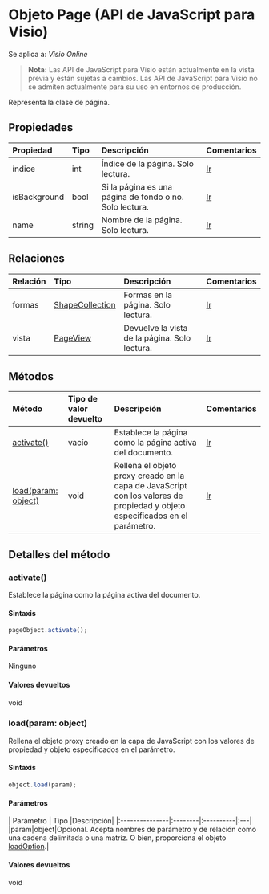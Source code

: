 # <a name="page-object-javascript-api-for-visio"></a>Objeto Page (API de JavaScript para Visio)

Se aplica a: _Visio Online_
>**Nota:** Las API de JavaScript para Visio están actualmente en la vista previa y están sujetas a cambios. Las API de JavaScript para Visio no se admiten actualmente para su uso en entornos de producción.

Representa la clase de página.

## <a name="properties"></a>Propiedades

| Propiedad     | Tipo   |Descripción| Comentarios|
|:---------------|:--------|:----------|:---|
|índice|int|Índice de la página. Solo lectura.|[Ir](https://github.com/OfficeDev/office-js-docs/issues/new?title=Visio-page-index)|
|isBackground|bool|Si la página es una página de fondo o no. Solo lectura.|[Ir](https://github.com/OfficeDev/office-js-docs/issues/new?title=Visio-page-isBackground)|
|name|string|Nombre de la página. Solo lectura.|[Ir](https://github.com/OfficeDev/office-js-docs/issues/new?title=Visio-page-name)|

## <a name="relationships"></a>Relaciones
| Relación | Tipo   |Descripción| Comentarios|
|:---------------|:--------|:----------|:---|
|formas|[ShapeCollection](shapecollection.md)|Formas en la página. Solo lectura.|[Ir](https://github.com/OfficeDev/office-js-docs/issues/new?title=Visio-page-shapes)|
|vista|[PageView](pageview.md)|Devuelve la vista de la página. Solo lectura.|[Ir](https://github.com/OfficeDev/office-js-docs/issues/new?title=Visio-page-view)|

## <a name="methods"></a>Métodos

| Método           | Tipo de valor devuelto    |Descripción| Comentarios|
|:---------------|:--------|:----------|:---|
|[activate()](#activate)|vacío|Establece la página como la página activa del documento.|[Ir](https://github.com/OfficeDev/office-js-docs/issues/new?title=Visio-page-activate)|
|[load(param: object)](#loadparam-object)|void|Rellena el objeto proxy creado en la capa de JavaScript con los valores de propiedad y objeto especificados en el parámetro.|[Ir](https://github.com/OfficeDev/office-js-docs/issues/new?title=Visio-page-load)|

## <a name="method-details"></a>Detalles del método


### <a name="activate"></a>activate()
Establece la página como la página activa del documento.

#### <a name="syntax"></a>Sintaxis
```js
pageObject.activate();
```

#### <a name="parameters"></a>Parámetros
Ninguno

#### <a name="returns"></a>Valores devueltos
void

### <a name="loadparam-object"></a>load(param: object)
Rellena el objeto proxy creado en la capa de JavaScript con los valores de propiedad y objeto especificados en el parámetro.

#### <a name="syntax"></a>Sintaxis
```js
object.load(param);
```

#### <a name="parameters"></a>Parámetros
| Parámetro    | Tipo   |Descripción|
|:---------------|:--------|:----------|:---|
|param|object|Opcional. Acepta nombres de parámetro y de relación como una cadena delimitada o una matriz. O bien, proporciona el objeto [loadOption](loadoption.md).|

#### <a name="returns"></a>Valores devueltos
void
